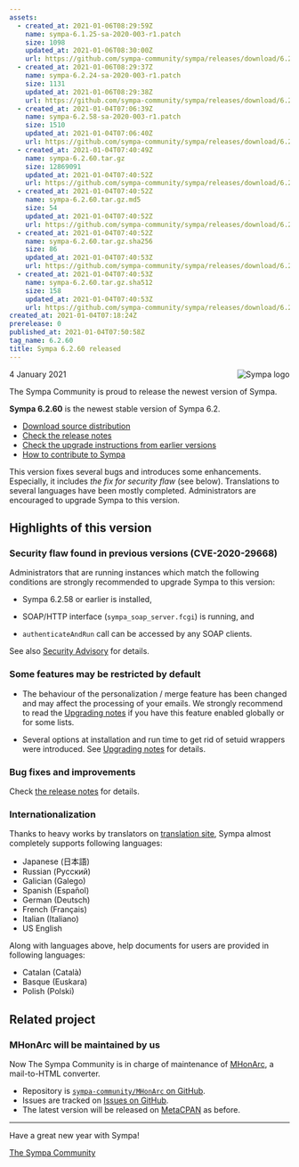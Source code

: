 ```yaml
---
assets:
  - created_at: 2021-01-06T08:29:59Z
    name: sympa-6.1.25-sa-2020-003-r1.patch
    size: 1098
    updated_at: 2021-01-06T08:30:00Z
    url: https://github.com/sympa-community/sympa/releases/download/6.2.60/sympa-6.1.25-sa-2020-003-r1.patch
  - created_at: 2021-01-06T08:29:37Z
    name: sympa-6.2.24-sa-2020-003-r1.patch
    size: 1131
    updated_at: 2021-01-06T08:29:38Z
    url: https://github.com/sympa-community/sympa/releases/download/6.2.60/sympa-6.2.24-sa-2020-003-r1.patch
  - created_at: 2021-01-04T07:06:39Z
    name: sympa-6.2.58-sa-2020-003-r1.patch
    size: 1510
    updated_at: 2021-01-04T07:06:40Z
    url: https://github.com/sympa-community/sympa/releases/download/6.2.60/sympa-6.2.58-sa-2020-003-r1.patch
  - created_at: 2021-01-04T07:40:49Z
    name: sympa-6.2.60.tar.gz
    size: 12869091
    updated_at: 2021-01-04T07:40:52Z
    url: https://github.com/sympa-community/sympa/releases/download/6.2.60/sympa-6.2.60.tar.gz
  - created_at: 2021-01-04T07:40:52Z
    name: sympa-6.2.60.tar.gz.md5
    size: 54
    updated_at: 2021-01-04T07:40:52Z
    url: https://github.com/sympa-community/sympa/releases/download/6.2.60/sympa-6.2.60.tar.gz.md5
  - created_at: 2021-01-04T07:40:52Z
    name: sympa-6.2.60.tar.gz.sha256
    size: 86
    updated_at: 2021-01-04T07:40:53Z
    url: https://github.com/sympa-community/sympa/releases/download/6.2.60/sympa-6.2.60.tar.gz.sha256
  - created_at: 2021-01-04T07:40:53Z
    name: sympa-6.2.60.tar.gz.sha512
    size: 158
    updated_at: 2021-01-04T07:40:53Z
    url: https://github.com/sympa-community/sympa/releases/download/6.2.60/sympa-6.2.60.tar.gz.sha512
created_at: 2021-01-04T07:18:24Z
prerelease: 0
published_at: 2021-01-04T07:50:58Z
tag_name: 6.2.60
title: Sympa 6.2.60 released
---
```


<img align="right" src="https://assets.sympa.community/logos/sympa_multi_150x121.png" title="Sympa logo"/> 4 January 2021

The Sympa Community is proud to release the newest version of Sympa.

**Sympa 6.2.60** is the newest stable version of Sympa 6.2.

  - [Download source distribution](https://github.com/sympa-community/sympa/releases/download/6.2.60/sympa-6.2.60.tar.gz)
  - [Check the release notes](https://github.com/sympa-community/sympa/blob/6.2.60/NEWS.md)
  - [Check the upgrade instructions from earlier versions](https://sympa-community.github.io/manual/upgrade/notes.html)
  - [How to contribute to Sympa](https://github.com/sympa-community/sympa/blob/6.2.60/CONTRIBUTING.md)

This version fixes several bugs and introduces some enhancements.  Especially, it includes _the fix for security flaw_ (see below).  Translations to several languages have been mostly completed.  Administrators are encouraged to upgrade Sympa to this version.

Highlights of this version
--------------------------

### Security flaw found in previous versions (CVE-2020-29668)

Administrators that are running instances which match the following conditions are strongly recommended to upgrade Sympa to this version:

  * Sympa 6.2.58 or earlier is installed,

  * SOAP/HTTP interface (``sympa_soap_server.fcgi``) is running, and

  * ``authenticateAndRun`` call can be accessed by any SOAP clients.

See also [Security Advisory](https://sympa-community.github.io/security/2020-003.html) for details.


### Some features may be restricted by default

  * The behaviour of the personalization / merge feature has been changed and may affect the processing of your emails. We strongly recommend to read the [Upgrading notes](https://sympa-community.github.io/manual/upgrade/notes.html#from-version-prior-to-6260) if you have this feature enabled globally or for some lists.

  * Several options at installation and run time to get rid of setuid wrappers were introduced.  See [Upgrading notes](https://sympa-community.github.io/manual/upgrade/notes.html#from-version-prior-to-6260) for details.

### Bug fixes and improvements

Check [the release notes](https://github.com/sympa-community/sympa/blob/6.2.60/NEWS.md) for details.

### Internationalization

Thanks to heavy works by translators on [translation site](https://translate.sympa.org), Sympa almost completely supports following languages:

  * Japanese (日本語)
  * Russian (Русский)
  * Galician (Galego)
  * Spanish (Español)
  * German (Deutsch)
  * French (Français)
  * Italian (Italiano)
  * US English

Along with languages above, help documents for users are provided in following languages:

  * Catalan (Català)
  * Basque (Euskara)
  * Polish (Polski)

Related project
---------------

### MHonArc will be maintained by us

Now The Sympa Community is in charge of maintenance of [MHonArc](https://www.mhonarc.org/), a mail-to-HTML converter.

  * Repository is [``sympa-community/MHonArc`` on GitHub](https://github.com/sympa-community/MHonArc).
  * Issues are tracked on [Issues on GitHub](https://github.com/sympa-community/MHonArc/issues).
  * The latest version will be released on [MetaCPAN](https://metacpan.org/release/MHonArc) as before.

----
Have a great new year with Sympa!

[The Sympa Community](https://github.com/sympa-community)
